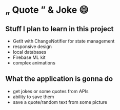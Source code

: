 # „ Quote ” & Joke 😄

## Stuff I plan to learn in this project

- GetIt with ChangeNotifier for state management
- responsive design
- local databases
- Firebase ML kit
- complex animations


## What the application is gonna do

- get jokes or some quotes from APIs
- ability to save them
- save a quote/random text from some picture

 
